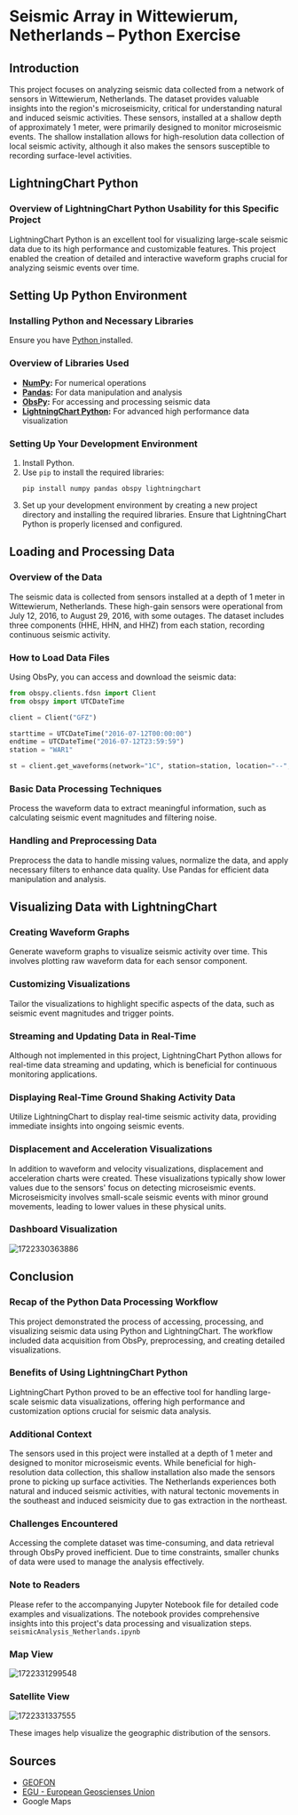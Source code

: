# Seismic Array in Wittewierum, Netherlands – Python Exercise

## Introduction

This project focuses on analyzing seismic data collected from a network of sensors in Wittewierum, Netherlands. The dataset provides valuable insights into the region's microseismicity, critical for understanding natural and induced seismic activities. These sensors, installed at a shallow depth of approximately 1 meter, were primarily designed to monitor microseismic events. The shallow installation allows for high-resolution data collection of local seismic activity, although it also makes the sensors susceptible to recording surface-level activities.

## LightningChart Python

### Overview of LightningChart Python Usability for this Specific Project

LightningChart Python is an excellent tool for visualizing large-scale seismic data due to its high performance and customizable features. This project enabled the creation of detailed and interactive waveform graphs crucial for analyzing seismic events over time.

## Setting Up Python Environment

### Installing Python and Necessary Libraries

Ensure you have [Python ](https://www.python.org/downloads/)installed.

### Overview of Libraries Used

- **[NumPy](https://numpy.org/):** For numerical operations
- **[Pandas](https://pandas.pydata.org/):** For data manipulation and analysis
- **[ObsPy](https://docs.obspy.org/):** For accessing and processing seismic data
- **[LightningChart Python](https://lightningchart.com/python-charts/):** For advanced high performance data visualization

### Setting Up Your Development Environment

1. Install Python.
2. Use `pip` to install the required libraries:
   ```shell
   pip install numpy pandas obspy lightningchart
   ```
3. Set up your development environment by creating a new project directory and installing the required libraries. Ensure that LightningChart Python is properly licensed and configured.

## Loading and Processing Data

### Overview of the Data

The seismic data is collected from sensors installed at a depth of 1 meter in Wittewierum, Netherlands. These high-gain sensors were operational from July 12, 2016, to August 29, 2016, with some outages. The dataset includes three components (HHE, HHN, and HHZ) from each station, recording continuous seismic activity.

### How to Load Data Files

Using ObsPy, you can access and download the seismic data:

```python
from obspy.clients.fdsn import Client
from obspy import UTCDateTime

client = Client("GFZ")

starttime = UTCDateTime("2016-07-12T00:00:00")
endtime = UTCDateTime("2016-07-12T23:59:59")
station = "WAR1"

st = client.get_waveforms(network="1C", station=station, location="--", channel="HHZ", starttime=starttime, endtime=endtime)
```

### Basic Data Processing Techniques

Process the waveform data to extract meaningful information, such as calculating seismic event magnitudes and filtering noise.

### Handling and Preprocessing Data

Preprocess the data to handle missing values, normalize the data, and apply necessary filters to enhance data quality. Use Pandas for efficient data manipulation and analysis.

## Visualizing Data with LightningChart

### Creating Waveform Graphs

Generate waveform graphs to visualize seismic activity over time. This involves plotting raw waveform data for each sensor component.

### Customizing Visualizations

Tailor the visualizations to highlight specific aspects of the data, such as seismic event magnitudes and trigger points.

### Streaming and Updating Data in Real-Time

Although not implemented in this project, LightningChart Python allows for real-time data streaming and updating, which is beneficial for continuous monitoring applications.

### Displaying Real-Time Ground Shaking Activity Data

Utilize LightningChart to display real-time seismic activity data, providing immediate insights into ongoing seismic events.

### Displacement and Acceleration Visualizations

In addition to waveform and velocity visualizations, displacement and acceleration charts were created. These visualizations typically show lower values due to the sensors' focus on detecting microseismic events. Microseismicity involves small-scale seismic events with minor ground movements, leading to lower values in these physical units.

### Dashboard Visualization

![1722330363886](image/README/1722330363886.png)

## Conclusion

### Recap of the Python Data Processing Workflow

This project demonstrated the process of accessing, processing, and visualizing seismic data using Python and LightningChart. The workflow included data acquisition from ObsPy, preprocessing, and creating detailed visualizations.

### Benefits of Using LightningChart Python

LightningChart Python proved to be an effective tool for handling large-scale seismic data visualizations, offering high performance and customization options crucial for seismic data analysis.

### Additional Context

The sensors used in this project were installed at a depth of 1 meter and designed to monitor microseismic events. While beneficial for high-resolution data
collection, this shallow installation also made the sensors prone to picking up surface activities. The Netherlands experiences both natural and induced seismic activities, with natural tectonic movements in the southeast and induced seismicity due to gas extraction in the northeast.

### Challenges Encountered

Accessing the complete dataset was time-consuming, and data retrieval through ObsPy proved inefficient. Due to time constraints, smaller chunks of data were used to manage the analysis effectively.

### Note to Readers

Please refer to the accompanying Jupyter Notebook file for detailed code examples and visualizations. The notebook provides comprehensive insights into this project's data processing and visualization steps.  `seismicAnalysis_Netherlands.ipynb`

### Map View

![1722331299548](image/README/1722331299548.png)

### Satellite View

![1722331337555](image/README/1722331337555.png)

These images help visualize the geographic distribution of the sensors.

## Sources

* [GEOFON](https://geofon.gfz-potsdam.de/doi/network/1C/2016)
* [EGU - European Geoscienses Union](https://nhess.copernicus.org/articles/22/41/2022/#Ch1.F2)
* Google Maps
